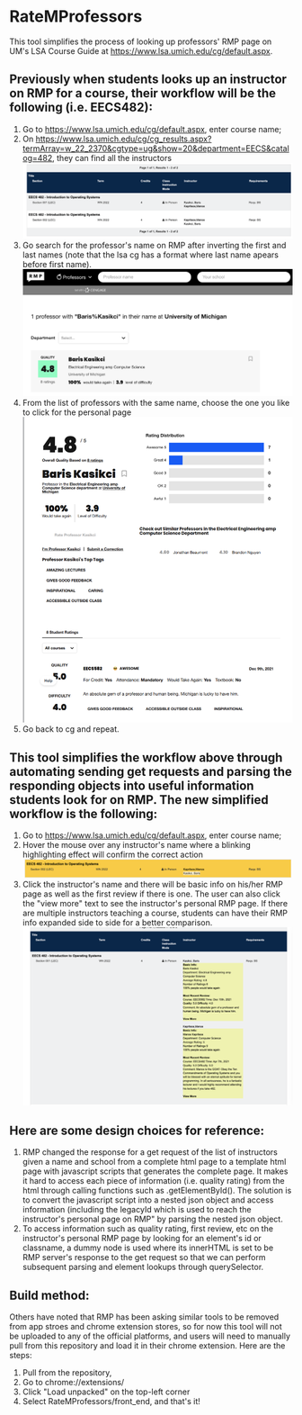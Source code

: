 # RateMProfessors

This tool simplifies the process of looking up professors' RMP page on UM's LSA Course Guide at https://www.lsa.umich.edu/cg/default.aspx.

## Previously when students looks up an instructor on RMP for a course, their workflow will be the following (i.e. EECS482):
1) Go to https://www.lsa.umich.edu/cg/default.aspx, enter course name;
2) On https://www.lsa.umich.edu/cg/cg_results.aspx?termArray=w_22_2370&cgtype=ug&show=20&department=EECS&catalog=482, they can find all the instructors
![](images/cg1.png)
3) Go search for the professor's name on RMP after inverting the first and last names (note that the lsa cg has a format where last name apears before first name).
![](images/rmp1.png)
4) From the list of professors with the same name, choose the one you like to click for the personal page
![](images/rmp2.png)
5) Go back to cg and repeat.


## This tool simplifies the workflow above through automating sending get requests and parsing the responding objects into useful information students look for on RMP. The new simplified workflow is the following:
1) Go to https://www.lsa.umich.edu/cg/default.aspx, enter course name;
2) Hover the mouse over any instructor's name where a blinking highlighting effect will confirm the correct action
![](images/cg2.png)
3) Click the instructor's name and there will be basic info on his/her RMP page as well as the first review if there is one. The user can also click the "view more" text to see the instructor's personal RMP page. If there are multiple instructors teaching a course, students can have their RMP info expanded side to side for a better comparison.
![](images/cg3.png)


## Here are some design choices for reference:
1) RMP changed the response for a get request of the list of instructors given a name and school from a complete html page to a template html page with javascript scripts that generates the complete page. It makes it hard to access each piece of information (i.e. quality rating) from the html through calling functions such as .getElementById(). The solution is to convert the javascript script into a nested json object and access information (including the legacyId which is used to reach the instructor's personal page on RMP" by parsing the nested json object.
2) To access information such as quality rating, first review, etc on the instructor's personal RMP page by looking for an element's id or classname, a dummy node is used where its innerHTML is set to be RMP server's response to the get request so that we can perform subsequent parsing and element lookups through querySelector.

## Build method: 
Others have noted that RMP has been asking similar tools to be removed from app stroes and chrome extension stores, so for now this tool will not be uploaded to any of the official platforms, and users will need to manually pull from this repository and load it in their chrome extension. Here are the steps:
1) Pull from the repository,
2) Go to chrome://extensions/
3) Click "Load unpacked" on the top-left corner
4) Select RateMProfessors/front_end, and that's it!
